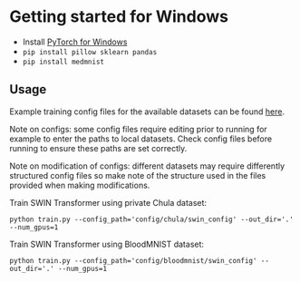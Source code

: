 # Getting started for Windows

- Install [PyTorch for Windows](https://pytorch.org/get-started/locally/)
- ```pip install pillow sklearn pandas```
- ```pip install medmnist```

## Usage

Example training config files for the available datasets can be found [here](https://github.com/LewisClifton/LeukaemiaClassification/tree/main/config).

Note on configs: some config files require editing prior to running for example to enter the paths to local datasets. Check config files before running to ensure these paths are set correctly. 

Note on modification of configs: different datasets may require differently structured config files so make note of the structure used in the files provided when making modifications. 

Train SWIN Transformer using private Chula dataset:
```
python train.py --config_path='config/chula/swin_config' --out_dir='.' --num_gpus=1
```

Train SWIN Transformer using BloodMNIST dataset:
```
python train.py --config_path='config/bloodmnist/swin_config' --out_dir='.' --num_gpus=1
```